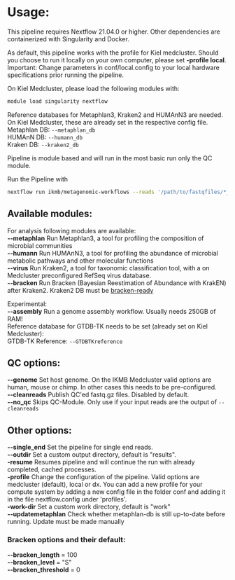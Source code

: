 # Usage:

This pipeline requires Nextflow 21.04.0 or higher. Other dependencies are containerized with Singularity and Docker.<br />

As default, this pipeline works with the profile for Kiel medcluster. Should you choose to run it locally on your own computer, please set **-profile local**. 
Important: Change parameters in conf/local.config to your local hardware specifications prior running the pipeline.

On Kiel Medcluster, please load the following modules with:
```bash
module load singularity nextflow
```

Reference databases for Metaphlan3, Kraken2 and HUMAnN3 are needed. On Kiel Medcluster, these are already set in the respective config file.<br />
Metaphlan DB: `--metaphlan_db`<br />
HUMAnN DB:    `--humann_db`<br />
Kraken DB:    `--kraken2_db`<br />

Pipeline is module based and will run in the most basic run only the QC module.

Run the Pipeline with<br />
```bash
nextflow run ikmb/metagenomic-workflows --reads '/path/to/fastqfiles/*_R{1,2}_001.fastq.gz'
```
## Available modules:
For analysis following modules are available:<br />
**--metaphlan** Run Metaphlan3, a tool for profiling the composition of microbial communities<br />
**--humann** Run HUMAnN3, a tool for profiling the abundance of microbial metabolic pathways and other molecular functions<br />
**--virus** Run Kraken2, a tool for taxonomic classification tool, with a on Medcluster preconfigured RefSeq virus database.<br />
**--bracken** Run Bracken (Bayesian Reestimation of Abundance with KrakEN) after Kraken2. Kraken2 DB must be [bracken-ready](https://github.com/jenniferlu717/Bracken#step-0-build-a-kraken-10-or-kraken-20-database)<br />

Experimental:<br />
**--assembly** Run a genome assembly workflow. Usually needs 250GB of RAM!<br />
Reference database for GTDB-TK needs to be set (already set on Kiel Medcluster):<br />
GTDB-TK Reference: `--GTDBTKreference`<br />

## QC options:
**--genome** Set host genome. On the IKMB Medcluster valid options are human, mouse or chimp. In other cases this needs to be pre-configured.<br />
**--cleanreads**  Publish QC'ed fastq.gz files. Disabled by default.<br /> 
**--no_qc** Skips QC-Module. Only use if your input reads are the output of `--cleanreads`<br /> 

## Other options:
**--single_end** Set the pipeline for single end reads.<br />
**--outdir** Set a custom output directory, default is "results".<br />
**-resume** Resumes pipeline and will continue the run with already completed, cached processes.<br />
**-profile** Change the configuration of the pipeline. Valid options are medcluster (default), local or dx. You can add a new profile for your compute system by adding a new config file in the folder conf and adding it in the file nextflow.config under 'profiles'.<br />
**-work-dir** Set a custom work directory, default is "work"<br />
**--updatemetaphlan** Check whether metaphlan-db is still up-to-date before running. Update must be made manually<br />

### Bracken options and their default:
**--bracken_length** = 100<br />
**--bracken_level** = "S"<br />
**--bracken_threshold** = 0<br />
